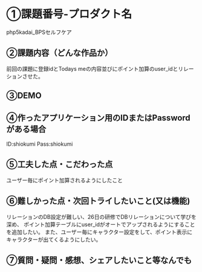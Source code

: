 # ①課題番号-プロダクト名
php5kadai_BPSセルフケア

## ②課題内容（どんな作品か）
前回の課題に登録idとTodays meの内容並びにポイント加算のuser_idとリレーションさせた。

## ③DEMO

## ④作ったアプリケーション用のIDまたはPasswordがある場合
ID:shiokumi Pass:shiokumi

## ⑤工夫した点・こだわった点
ユーザー毎にポイント加算されるようにしたこと

## ⑥難しかった点・次回トライしたいこと(又は機能)
リレーションのDB設定が難しい、26日の研修でDBリレーションについて学びを深め、
ポイント加算テーブルにuser_idがオートでアップされるようにすることを追加したい。
また、ユーザー毎にキャラクター設定をして、ポイント表示にキャラクターが出てくるようにしたい。

## ⑦質問・疑問・感想、シェアしたいこと等なんでも


